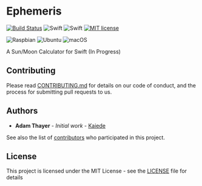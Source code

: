 # Ephemeris

[![Build Status](https://travis-ci.org/Kaiede/Ephemeris.svg?branch=master)](https://travis-ci.org/Kaiede/Ephemeris)
![Swift](https://img.shields.io/badge/Swift-3.1.1-green.svg)
![Swift](https://img.shields.io/badge/Swift-4.1.2-green.svg)
[![MIT license](http://img.shields.io/badge/license-MIT-brightgreen.svg)](http://opensource.org/licenses/MIT)

![Raspbian](https://img.shields.io/badge/OS-Raspbian%20Stretch-green.svg)
![Ubuntu](https://img.shields.io/badge/OS-Ubuntu-green.svg)
![macOS](https://img.shields.io/badge/OS-macOS-green.svg)

A Sun/Moon Calculator for Swift (In Progress)

## Contributing

Please read [CONTRIBUTING.md](CONTRIBUTING.md) for details on our code of conduct, and the process for submitting pull requests to us.

## Authors

* **Adam Thayer** - *Initial work* - [Kaiede](https://github.com/Kaiede)

See also the list of [contributors](https://github.com/Kaiede/RPiLight/contributors) who participated in this project.

## License

This project is licensed under the MIT License - see the [LICENSE](LICENSE) file for details

